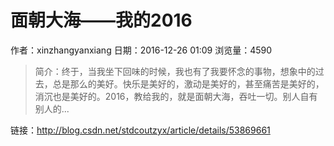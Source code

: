 # 面朝大海——我的2016
作者：xinzhangyanxiang
日期：2016-12-26 01:09
浏览量：4590
> 简介：终于，当我坐下回味的时候，我也有了我要怀念的事物，想象中的过去，总是那么的美好。快乐是美好的，激动是美好的，甚至痛苦是美好的，消沉也是美好的。2016，教给我的，就是面朝大海，吞吐一切。别人自有别人的...

 链接：http://blog.csdn.net/stdcoutzyx/article/details/53869661
